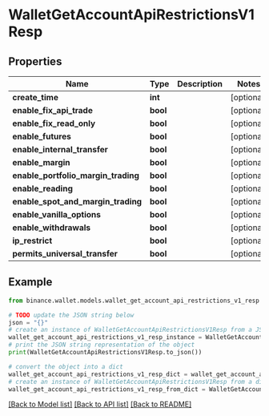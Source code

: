 # WalletGetAccountApiRestrictionsV1Resp


## Properties

Name | Type | Description | Notes
------------ | ------------- | ------------- | -------------
**create_time** | **int** |  | [optional] 
**enable_fix_api_trade** | **bool** |  | [optional] 
**enable_fix_read_only** | **bool** |  | [optional] 
**enable_futures** | **bool** |  | [optional] 
**enable_internal_transfer** | **bool** |  | [optional] 
**enable_margin** | **bool** |  | [optional] 
**enable_portfolio_margin_trading** | **bool** |  | [optional] 
**enable_reading** | **bool** |  | [optional] 
**enable_spot_and_margin_trading** | **bool** |  | [optional] 
**enable_vanilla_options** | **bool** |  | [optional] 
**enable_withdrawals** | **bool** |  | [optional] 
**ip_restrict** | **bool** |  | [optional] 
**permits_universal_transfer** | **bool** |  | [optional] 

## Example

```python
from binance.wallet.models.wallet_get_account_api_restrictions_v1_resp import WalletGetAccountApiRestrictionsV1Resp

# TODO update the JSON string below
json = "{}"
# create an instance of WalletGetAccountApiRestrictionsV1Resp from a JSON string
wallet_get_account_api_restrictions_v1_resp_instance = WalletGetAccountApiRestrictionsV1Resp.from_json(json)
# print the JSON string representation of the object
print(WalletGetAccountApiRestrictionsV1Resp.to_json())

# convert the object into a dict
wallet_get_account_api_restrictions_v1_resp_dict = wallet_get_account_api_restrictions_v1_resp_instance.to_dict()
# create an instance of WalletGetAccountApiRestrictionsV1Resp from a dict
wallet_get_account_api_restrictions_v1_resp_from_dict = WalletGetAccountApiRestrictionsV1Resp.from_dict(wallet_get_account_api_restrictions_v1_resp_dict)
```
[[Back to Model list]](../README.md#documentation-for-models) [[Back to API list]](../README.md#documentation-for-api-endpoints) [[Back to README]](../README.md)


